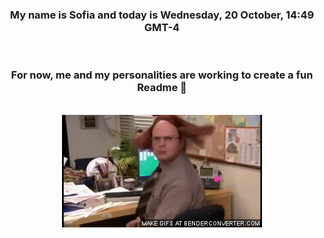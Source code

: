 


<div align="center">
<h3 >My name is Sofia and today is Wednesday, 20 October, 14:49 GMT-4</h3><br>
<h3 >For now, me and my personalities are working to create a fun Readme 👋
</h3><br>
<img src='img/dwight.gif' alt='working...'/>
</div>
